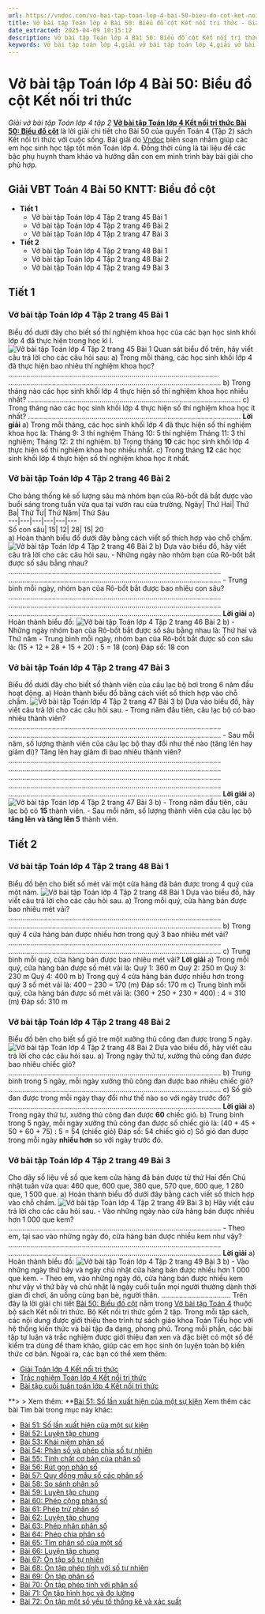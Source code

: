 ```yaml
---
url: https://vndoc.com/vo-bai-tap-toan-lop-4-bai-50-bieu-do-cot-ket-noi-tri-thuc-315615
title: Vở bài tập Toán lớp 4 Bài 50: Biểu đồ cột Kết nối tri thức - Giải vở bài tập Toán lớp 4 tập 2 - VnDoc.com
date_extracted: 2025-04-09 10:15:12
description: Vở bài tập Toán lớp 4 Bài 50: Biểu đồ cột Kết nối tri thức là tài liệu giúp các em ôn tập lại hệ thống các bài tập rèn luyện kỹ năng giải vở bài tập Toán 4 tập 2.
keywords: Vở bài tập toán lớp 4,giải vở bài tập toán lớp 4,giải vở bài tập toán lớp 4 tập 2,Vở bài tập toán lớp 4 Kết nối,vở bài tập toán lớp 4 tập 2 trang 45,vở bài tập Toán lớp 4 bài 50,Bài 50 Biểu đồ cột,Giải bài tập Toán lớp 4,toán lớp 4 tập 2,giải bài tập SBT toán lớp 4,bài tập toán lớp 4 có đáp án,giải bài tập toán lớp 4 bài 50,toán lớp 4 bài 50,bài tập toán lớp 4,giải VBT toán lớp 4 KNTT,Biểu đồ cột
---
```


# Vở bài tập Toán lớp 4 Bài 50: Biểu đồ cột Kết nối tri thức
 _Giải vở bài tập Toán lớp 4 tập 2_
**[Vở bài tập Toán lớp 4 Kết nối tri thức Bài 50: Biểu đồ cột](<https://vndoc.com/vo-bai-tap-toan-lop-4-bai-50-bieu-do-cot-ket-noi-tri-thuc-315615>)** là lời giải chi tiết cho Bài 50 của quyển Toán 4 \(Tập 2\)  sách Kết nối tri thức với cuộc sống. Bài giải do [Vndoc](<https://vndoc.com/>) biên soạn nhằm giúp các em học sinh học tập tốt môn Toán lớp 4. Đồng thời cũng là tài liệu để các bậc phụ huynh tham khảo và hướng dẫn con em mình trình bày bài giải cho phù hợp.
## **Giải VBT Toán 4 Bài 50 KNTT: Biểu đồ cột**
  * **Tiết 1**
    * Vở bài tập Toán lớp 4 Tập 2 trang 45 Bài 1
    * Vở bài tập Toán lớp 4 Tập 2 trang 46 Bài 2
    * Vở bài tập Toán lớp 4 Tập 2 trang 47 Bài 3
  * **Tiết 2**
    * Vở bài tập Toán lớp 4 Tập 2 trang 48 Bài 1
    * Vở bài tập Toán lớp 4 Tập 2 trang 48 Bài 2
    * Vở bài tập Toán lớp 4 Tập 2 trang 49 Bài 3

## **Tiết 1**
### **Vở bài tập Toán lớp 4 Tập 2 trang 45 Bài 1**
Biểu đồ dưới đây cho biết số thí nghiệm khoa học của các bạn học sinh khối lớp 4 đã thực hiện trong học kì I.
![Vở bài tập Toán lớp 4 Tập 2 trang 45 Bài 1](https://i.vdoc.vn/data/image/2024/02/22/giai-vbt-toan-4-kntt-bai-50-bieu-do-cot-1.jpg)
Quan sát biểu đồ trên, hãy viết câu trả lời cho các câu hỏi sau:
a\) Trong mỗi tháng, các học sinh khối lớp 4 đã thực hiện bao nhiêu thí nghiệm khoa học?
…………………………………………………………………………………………….
……………………………………………………………………………………………..
b\) Trong tháng nào các học sinh khối lớp 4 thực hiện số thí nghiệm khoa học nhiều nhất?
……………………………………………………………………………………………..
c\) Trong tháng nào các học sinh khối lớp 4 thực hiện số thí nghiệm khoa học ít nhất?
……………………………………………………………………………………………..
**Lời giải**
a\) Trong mỗi tháng, các học sinh khối lớp 4 đã thực hiện số thí nghiệm khoa học là:
Tháng 9: 3 thí nghiệm
Tháng 10: 5 thí nghiệm
Tháng 11: 3 thí nghiệm;
Tháng 12: 2 thí nghiệm.
b\) Trong tháng **10** các học sinh khối lớp 4 thực hiện số thí nghiệm khoa học nhiều nhất.
c\) Trong tháng **12** các học sinh khối lớp 4 thực hiện số thí nghiệm khoa học ít nhất.
### **Vở bài tập Toán lớp 4 Tập 2 trang 46 Bài 2**
Cho bảng thống kê số lượng sâu mà nhóm bạn của Rô-bốt đã bắt được vào buổi sáng trong tuần vừa qua tại vườn rau của trường.
Ngày| Thứ Hai| Thứ Ba| Thứ Tư| Thứ Năm| Thứ Sáu  
---|---|---|---|---|---  
Số con sâu| 15| 12| 28| 15| 20  
a\) Hoàn thành biểu đồ dưới đây bằng cách viết số thích hợp vào chỗ chấm.
![Vở bài tập Toán lớp 4 Tập 2 trang 46 Bài 2](https://i.vdoc.vn/data/image/2024/02/22/giai-vbt-toan-4-kntt-bai-50-bieu-do-cot-2.jpg)
b\) Dựa vào biểu đồ, hãy viết câu trả lời cho các câu hỏi sau.
\- Những ngày nào nhóm bạn của Rô-bốt bắt được số sâu bằng nhau?
……………………………………………………………………………………………..
……………………………………………………………………………………………..
\- Trung bình mỗi ngày, nhóm bạn của Rô-bốt bắt được bao nhiêu con sâu?
……………………………………………………………………………………………..
……………………………………………………………………………………………..
……………………………………………………………………………………………..
**Lời giải**
a\) Hoàn thành biểu đồ:
![Vở bài tập Toán lớp 4 Tập 2 trang 46 Bài 2](https://i.vdoc.vn/data/image/2024/02/22/giai-vbt-toan-4-kntt-bai-50-bieu-do-cot-3.jpg)
b\)
\- Những ngày nhóm bạn của Rô-bốt bắt được số sâu bằng nhau là: Thứ hai và Thứ năm
\- Trung bình mỗi ngày, nhóm bạn của Rô-bốt bắt được số con sâu là:
\(15 + 12 + 28 + 15 + 20\) : 5 = 18 \(con\)
Đáp số: 18 con
### **Vở bài tập Toán lớp 4 Tập 2 trang 47 Bài 3**
Biểu đồ dưới đây cho biết số thành viên của câu lạc bộ bơi trong 6 năm đầu hoạt động.
a\) Hoàn thành biểu đồ bằng cách viết số thích hợp vào chỗ chấm.
![Vở bài tập Toán lớp 4 Tập 2 trang 47 Bài 3](https://i.vdoc.vn/data/image/2024/02/22/giai-vbt-toan-4-kntt-bai-50-bieu-do-cot-4.jpg)
b\) Dựa vào biểu đồ, hãy viết câu trả lời cho các câu hỏi sau.
\- Trong năm đầu tiên, câu lạc bộ có bao nhiêu thành viên?
……………………………………………………………………………………………..
……………………………………………………………………………………………..
\- Sau mỗi năm, số lượng thành viên của câu lạc bộ thay đổi như thế nào \(tăng lên hay giảm đi\)? Tăng lên hay giảm đi bao nhiêu thành viên?
……………………………………………………………………………………………..
……………………………………………………………………………………………..
……………………………………………………………………………………………..
……………………………………………………………………………………………..
……………………………………………………………………………………………..
**Lời giải**
a\)
![Vở bài tập Toán lớp 4 Tập 2 trang 47 Bài 3](https://i.vdoc.vn/data/image/2024/02/22/giai-vbt-toan-4-kntt-bai-50-bieu-do-cot-5.jpg)
b\)
\- Trong năm đầu tiên, câu lạc bộ có **15** thành viên.
\- Sau mỗi năm, số lượng thành viên của câu lạc bộ **tăng lên** **và tăng lên 5** thành viên.
## **Tiết 2**
### **Vở bài tập Toán lớp 4 Tập 2 trang 48 Bài 1**
Biểu đồ bên cho biết số mét vải một cửa hàng đã bán được trong 4 quý của một năm.
![Vở bài tập Toán lớp 4 Tập 2 trang 48 Bài 1](https://i.vdoc.vn/data/image/2024/02/22/giai-vbt-toan-4-kntt-bai-50-bieu-do-cot-6.jpg)
Dựa vào biểu đồ, hãy viết câu trả lời cho các câu hỏi sau.
a\) Trong mỗi quý, cửa hàng bán được bao nhiêu mét vải?
……………………………………………………………………………………………..
……………………………………………………………………………………………..
b\) Trong quý 4 cửa hàng bán được nhiều hơn trong quý 3 bao nhiêu mét vải?
……………………………………………………………………………………………..
……………………………………………………………………………………………..
c\) Trung bình mỗi quý, cửa hàng bán được bao nhiêu mét vải?
**Lời giải**
a\) Trong mỗi quý, cửa hàng bán được số mét vải là:
Quý 1: 360 m
Quý 2: 250 m
Quý 3: 230 m
Quý 4: 400 m
b\)
Trong quý 4 cửa hàng bán được nhiều hơn trong quý 3 số mét vải là:
400 – 230 = 170 \(m\)
Đáp số: 170 m
c\)
Trung bình mỗi quý, cửa hàng bán được số mét vải là:
\(360 + 250 + 230 + 400\) : 4 = 310 \(m\)
Đáp số: 310 m
### **Vở bài tập Toán lớp 4 Tập 2 trang 48 Bài 2**
Biểu đồ bên cho biết số giỏ tre một xưởng thủ công đan được trong 5 ngày.
![Vở bài tập Toán lớp 4 Tập 2 trang 48 Bài 2](https://i.vdoc.vn/data/image/2024/02/22/giai-vbt-toan-4-kntt-bai-50-bieu-do-cot-7.jpg)
Dựa vào biểu đồ, hãy viết câu trả lời cho các câu hỏi sau.
a\) Trong ngày thứ tư, xưởng thủ công đan được bao nhiêu chiếc giỏ?
……………………………………………………………………………………………..
b\) Trung bình trong 5 ngày, mỗi ngày xưởng thủ công đan được bao nhiêu chiếc giỏ?
……………………………………………………………………………………………..
c\) Số giỏ đan được trong mỗi ngày thay đổi như thế nào so với ngày trước đó?
……………………………………………………………………………………………..
**Lời giải**
a\) Trong ngày thứ tư, xưởng thủ công đan được **60** chiếc giỏ.
b\)
Trung bình trong 5 ngày, mỗi ngày xưởng thủ công đan được số chiếc giỏ là:
\(40 + 45 + 50 + 60 + 75\) : 5 = 54 \(chiếc giỏ\)
Đáp số: 54 chiếc giỏ
c\) Số giỏ đan được trong mỗi ngày **nhiều hơn** so với ngày trước đó.
### **Vở bài tập Toán lớp 4 Tập 2 trang 49 Bài 3**
Cho dãy số liệu về số que kem cửa hàng đã bán được từ thứ Hai đến Chủ nhật tuần vừa qua: 460 que, 600 que, 380 que, 570 que, 600 que, 1 280 que, 1 500 que.
a\) Hoàn thành biểu đồ dưới đây bằng cách viết số thích hợp vào chỗ chấm.
![Vở bài tập Toán lớp 4 Tập 2 trang 49 Bài 3](https://i.vdoc.vn/data/image/2024/02/22/giai-vbt-toan-4-kntt-bai-50-bieu-do-cot-8.jpg)
b\) Hãy viết câu trả lời cho các câu hỏi sau.
\- Vào những ngày nào cửa hàng bán được nhiều hơn 1 000 que kem?
……………………………………………………………………………………………..
\- Theo em, tại sao vào những ngày đó, cửa hàng bán được nhiều kem như vậy?
……………………………………………………………………………………………..
……………………………………………………………………………………………..
**Lời giải**
a\) Hoàn thành biểu đồ:
![Vở bài tập Toán lớp 4 Tập 2 trang 49 Bài 3](https://i.vdoc.vn/data/image/2024/02/22/giai-vbt-toan-4-kntt-bai-50-bieu-do-cot-9.jpg)
b\)
\- Vào những ngày thứ bảy và ngày chủ nhật cửa hàng bán được nhiều hơn 1 000 que kem.
\- Theo em, vào những ngày đó, cửa hàng bán được nhiều kem như vậy vì thứ bảy và chủ nhật là ngày cuối tuần mọi người thường dành thời gian đi chơi, ăn uống cùng bạn bè, người thân.
...................................
Trên đây là lời giải chi tiết [Bài 50: Biểu đồ cột](<https://vndoc.com/vo-bai-tap-toan-lop-4-bai-50-bieu-do-cot-ket-noi-tri-thuc-315615>) nằm trong [Vở bài tập Toán 4](<https://vndoc.com/vo-bai-tap-toan-lop-4-ket-noi-tri-thuc>) thuộc bộ  sách Kết nối tri thức. Bộ Kết nối tri thức gồm 2 tập. Trong mỗi tập sách, các nội dung được giới thiệu theo trình tự sách giáo khoa Toán Tiểu học với hệ thống kiến thức và bài tập đa dạng, phong phú. Trong mỗi phần, các bài tập tự luận và trắc nghiệm được giới thiệu đan xen và đặc biệt có một số đề kiểm tra dùng để tham khảo, giúp các em học sinh ôn luyện toàn bộ kiến thức cơ bản. Ngoài ra, các bạn có thể xem thêm:
  * [Giải Toán lớp 4 Kết nối tri thức](<https://vndoc.com/toan-lop-4-ket-noi-tri-thuc>)
  * [Trắc nghiệm Toán lớp 4 Kết nối tri thức](<https://vndoc.com/trac-nghiem-toan-lop-4-ket-noi>)
  * [Bài tập cuối tuần toán lớp 4 Kết nối tri thức](<https://vndoc.com/bai-tap-cuoi-tuan-toan-lop-4-ket-noi>)

**> > Xem thêm: **[Bài 51: Số lần xuất hiện của một sự kiện](<https://vndoc.com/vo-bai-tap-toan-lop-4-bai-51-so-lan-xuat-hien-cua-mot-su-kien-ket-noi-tri-thuc-315618>)
Xem thêm các bài Tìm bài trong mục này khác:
  * [Bài 51: Số lần xuất hiện của một sự kiện](</vo-bai-tap-toan-lop-4-bai-51-so-lan-xuat-hien-cua-mot-su-kien-ket-noi-tri-thuc-315618>)
  * [Bài 52: Luyện tập chung](</vo-bai-tap-toan-lop-4-bai-52-luyen-tap-chung-ket-noi-tri-thuc-315628>)
  * [Bài 53: Khái niệm phân số](</vo-bai-tap-toan-lop-4-bai-53-khai-niem-phan-so-ket-noi-tri-thuc-315632>)
  * [Bài 54: Phân số và phép chia số tự nhiên](</vo-bai-tap-toan-lop-4-bai-54-phan-so-va-phep-chia-so-tu-nhien-ket-noi-tri-thuc-315643>)
  * [Bài 55: Tính chất cơ bản của phân số](</vo-bai-tap-toan-lop-4-bai-55-tinh-chat-co-ban-cua-phan-ket-noi-tri-thuc-315653>)
  * [Bài 56: Rút gọn phân số](</vo-bai-tap-toan-lop-4-bai-56-rut-gon-phan-so-ket-noi-tri-thuc-315728>)
  * [Bài 57: Quy đồng mẫu số các phân số](</vo-bai-tap-toan-lop-4-bai-57-quy-dong-mau-so-cac-phan-so-ket-noi-tri-thuc-315729>)
  * [Bài 58: So sánh phân số](</vo-bai-tap-toan-lop-4-bai-58-so-sanh-phan-so-ket-noi-tri-thuc-315737>)
  * [Bài 59: Luyện tập chung](</vo-bai-tap-toan-lop-4-bai-59-luyen-tap-chung-ket-noi-tri-thuc-315738>)
  * [Bài 60: Phép cộng phân số](</vo-bai-tap-toan-lop-4-bai-60-phep-cong-phan-so-ket-noi-tri-thuc-315739>)
  * [Bài 61: Phép trừ phân số](</vo-bai-tap-toan-lop-4-bai-61-phep-tru-phan-so-ket-noi-tri-thuc-315740>)
  * [Bài 62: Luyện tập chung](</vo-bai-tap-toan-lop-4-bai-62-luyen-tap-chung-ket-noi-tri-thuc-315902>)
  * [Bài 63: Phép nhân phân số](</vo-bai-tap-toan-lop-4-bai-63-phep-nhan-phan-so-ket-noi-tri-thuc-315905>)
  * [Bài 64: Phép chia phân số](</vo-bai-tap-toan-lop-4-bai-64-phep-chia-phan-so-ket-noi-tri-thuc-315908>)
  * [Bài 65: Tìm phân số của một số](</vo-bai-tap-toan-lop-4-bai-65-tim-phan-so-cua-mot-so-ket-noi-tri-thuc-315913>)
  * [Bài 66: Luyện tập chung](</vo-bai-tap-toan-lop-4-bai-66-luyen-tap-chung-ket-noi-tri-thuc-315939>)
  * [Bài 67: Ôn tập số tự nhiên](</vo-bai-tap-toan-lop-4-bai-67-on-tap-so-tu-nhien-ket-noi-tri-thuc-315946>)
  * [Bài 68: Ôn tập phép tính với số tự nhiên](</vo-bai-tap-toan-lop-4-bai-68-on-tap-phep-tinh-voi-so-tu-nhien-ket-noi-tri-thuc-316075>)
  * [Bài 69: Ôn tập phân số](</vo-bai-tap-toan-lop-4-bai-69-on-tap-phan-so-ket-noi-tri-thuc-316076>)
  * [Bài 70: Ôn tập phép tính với phân số](</vo-bai-tap-toan-lop-4-bai-70-on-tap-phep-tinh-voi-phan-so-ket-noi-tri-thuc-316078>)
  * [Bài 71: Ôn tập hình học và đo lường](</vo-bai-tap-toan-lop-4-bai-71-on-tap-hinh-hoc-va-do-luong-ket-noi-tri-thuc-316089>)
  * [Bài 72: Ôn tập một số yếu tố thống kê và xác suất](</vo-bai-tap-toan-lop-4-bai-72-on-tap-mot-so-yeu-to-thong-ke-va-xac-suat-ket-noi-tri-thuc-316091>)

